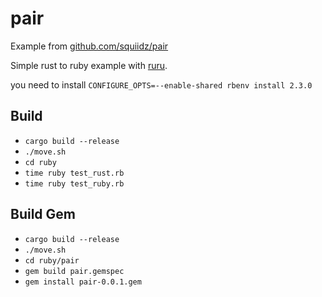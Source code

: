 # pair

Example from [github.com/squiidz/pair](https://github.com/squiidz/pair)


Simple rust to ruby example with [ruru](https://github.com/d-unseductable/ruru).

you need to install `CONFIGURE_OPTS=--enable-shared rbenv install 2.3.0`

## Build
- `cargo build --release`
- `./move.sh`
- `cd ruby`
- `time ruby test_rust.rb`
- `time ruby test_ruby.rb`

## Build Gem
- `cargo build --release`
- `./move.sh`
- `cd ruby/pair`
- `gem build pair.gemspec`
- `gem install pair-0.0.1.gem`
